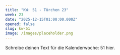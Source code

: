 ```yaml
---
title: "KW: 51 - Türchen 23"
week: 23
date: "2025-12-15T01:00:00.000Z"
opened: false
slug: kw-51
image: /images/placeholder.png
---
```


Schreibe deinen Text für die Kalenderwoche: 51 hier.
